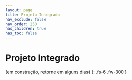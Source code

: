 ```yaml
---
layout: page
title: Projeto Integrado
nav_exclude: false
nav_order: 250
has_children: true
has_toc: false
---
```


# Projeto Integrado

(em construção, retorne em alguns dias)
{: .fs-6 .fw-300 }
